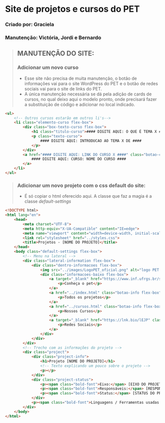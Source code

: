 # Site de projetos e cursos do PET
### Criado por: Graciela
### Manutenção: Victória, Jordi e Bernardo

> ## MANUTENÇÃO DO SITE: 
> ### Adicionar um novo curso
> * Esse site não precisa de muita manutenção, o botão de informações vai para o site WordPress do PET e o botão de redes sociais vai para o site de links do PET. 
> * A única manutenção necessária se dá pela adição de cards de cursos, no qual deixo aqui o modelo pronto, onde precisará fazer a substituição de código e adicionar no local indicado.
```html
<ul>
    <!-- Outros cursos estarão em outros li's-->
    <li class="elemento-curso flex-box">
        <div class="box-texto-curso flex-box">
            <h1 class="titulo-curso">#### DIGITE AQUI: O QUE É TEMA X ####</h1>
            <p class="texto-curso"> 
                #### DIGITE AQUI: INTRODUCAO AO TEMA X DE ####
            </p>
        </div>
        <a href="#### DIGITE AQUI: LINK DO CURSO X ####" class="botao-curso">
            #### DIGITE AQUI: CURSO: NOME DO CURSO ####
        </a>
    </li>
</ul>
```


> ### Adicionar um novo projeto com o css default do site:
> * É só copiar o html oferecido aqui. A classe que faz a magia é a classe *default-settings*
```html
<!DOCTYPE html>
<html lang="en">
    <head>
        <meta charset="UTF-8">
        <meta http-equiv="X-UA-Compatible" content="IE=edge">
        <meta name="viewport" content="width=device-width, initial-scale=1.0">
        <link rel="stylesheet" href="../styles.css">
        <title>Projetos - [NOME DO PROJETO]</title>
    </head>
    <body class="default-settings flex-box">
        <!-- Menu na lateral -->
        <div class="lateral-information flex-box">
            <div class="dentro-informacoes flex-box">
                <img src="../images/LogoPET_oficial.png" alt="logo PET Computacao" class="logo-pet">
                <div class="informacoes-baixo flex-box">
                    <a target="_blank" href="https://www.inf.ufrgs.br/site/pet/" class="botao-info flex-box">
                        <p>Conheça o pet</p>
                    </a>
                    <a href="../index.html" class="botao-info flex-box">
                        <p>Todos os projetos</p>
                    </a>
                    <a href="../cursos.html" class="botao-info flex-box">
                        <p>Nossos Cursos</p>
                    </a>
                    <a target="_blank" href="https://lnk.bio/lEJP" class="botao-info flex-box">
                        <p>Redes Sociais</p>
                    </a>
                </div>
            </div>
        </div>
        <!-- Trecho com as informações do projeto -->
        <div class="project">
            <div class="project-info">
                <h1>Projeto [NOME DO PROJETO]</h1>
                <!-- Texto explicando um pouco sobre o projeto -->
                <p></p>
            </div>
            <div class="project-status">
                <p><span class="bold-font">Eixo:</span> [EIXO DO PROJETO] </p>
                <p><span class="bold-font">Responsáveis:</span> [RESPONSÁVEIS PELO PROJETO]</p>
                <p><span class="bold-font">Status:</span> [STATUS DO PROJETO]</p>
            </div>
            <p><span class="bold-font">Linguagens / Ferramentas usadas:</span> [FERRAMENTAS DO PROJETO]</p>
        </div>
    </body>
</html>
```
